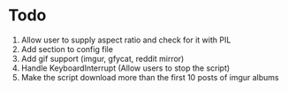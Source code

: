 # Todo

1. Allow user to supply aspect ratio and check for it with PIL
7. Add section to config file
8. Add gif support (imgur, gfycat, reddit mirror)
9. Handle KeyboardInterrupt (Allow users to stop the script)
11. Make the script download more than the first 10 posts of imgur albums
